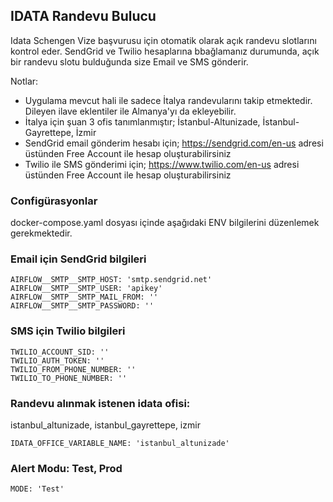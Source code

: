 ## IDATA Randevu Bulucu

Idata Schengen Vize başvurusu için otomatik olarak açık randevu slotlarını kontrol eder. SendGrid ve Twilio hesaplarına bbağlamanız durumunda, açık bir randevu slotu bulduğunda size Email ve SMS gönderir.

Notlar:
- Uygulama mevcut hali ile sadece İtalya randevularını takip etmektedir. Dileyen ilave eklentiler ile Almanya'yı da ekleyebilir.
- İtalya için şuan 3 ofis tanımlanmıştır; İstanbul-Altunizade, İstanbul-Gayrettepe, İzmir
- SendGrid email gönderim hesabı için; https://sendgrid.com/en-us adresi üstünden Free Account ile hesap oluşturabilirsiniz
- Twilio ile SMS gönderimi için; https://www.twilio.com/en-us adresi üstünden Free Account ile hesap oluşturabilirsiniz


### Configürasyonlar

docker-compose.yaml dosyası içinde aşağıdaki ENV bilgilerini düzenlemek gerekmektedir.

### Email için SendGrid bilgileri


    AIRFLOW__SMTP__SMTP_HOST: 'smtp.sendgrid.net'
    AIRFLOW__SMTP__SMTP_USER: 'apikey'
    AIRFLOW__SMTP__SMTP_MAIL_FROM: ''
    AIRFLOW__SMTP__SMTP_PASSWORD: ''


### SMS için Twilio bilgileri

    

    TWILIO_ACCOUNT_SID: ''
    TWILIO_AUTH_TOKEN: ''
    TWILIO_FROM_PHONE_NUMBER: ''
    TWILIO_TO_PHONE_NUMBER: ''



### Randevu alınmak istenen idata ofisi: 
istanbul_altunizade, istanbul_gayrettepe, izmir

    IDATA_OFFICE_VARIABLE_NAME: 'istanbul_altunizade'

### Alert Modu: Test, Prod

    MODE: 'Test'
